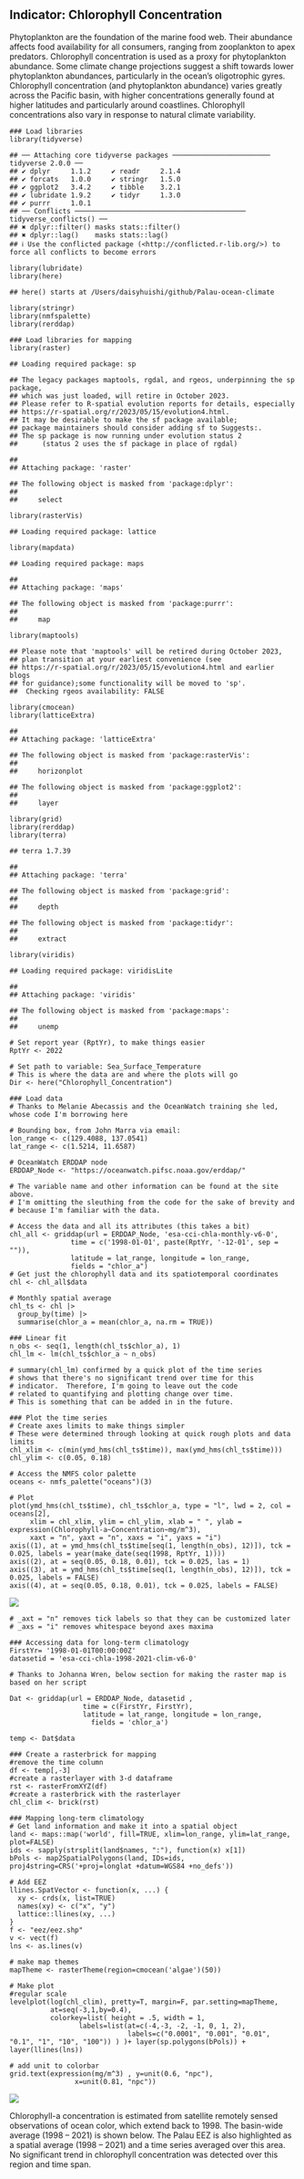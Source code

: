 ## **Indicator: Chlorophyll Concentration**

Phytoplankton are the foundation of the marine food web. Their abundance
affects food availability for all consumers, ranging from zooplankton to
apex predators. Chlorophyll concentration is used as a proxy for
phytoplankton abundance. Some climate change projections suggest a shift
towards lower phytoplankton abundances, particularly in the ocean’s
oligotrophic gyres. Chlorophyll concentration (and phytoplankton
abundance) varies greatly across the Pacific basin, with higher
concentrations generally found at higher latitudes and particularly
around coastlines. Chlorophyll concentrations also vary in response to
natural climate variability.

    ### Load libraries
    library(tidyverse)

    ## ── Attaching core tidyverse packages ──────────────────────── tidyverse 2.0.0 ──
    ## ✔ dplyr     1.1.2     ✔ readr     2.1.4
    ## ✔ forcats   1.0.0     ✔ stringr   1.5.0
    ## ✔ ggplot2   3.4.2     ✔ tibble    3.2.1
    ## ✔ lubridate 1.9.2     ✔ tidyr     1.3.0
    ## ✔ purrr     1.0.1     
    ## ── Conflicts ────────────────────────────────────────── tidyverse_conflicts() ──
    ## ✖ dplyr::filter() masks stats::filter()
    ## ✖ dplyr::lag()    masks stats::lag()
    ## ℹ Use the conflicted package (<http://conflicted.r-lib.org/>) to force all conflicts to become errors

    library(lubridate)
    library(here)

    ## here() starts at /Users/daisyhuishi/github/Palau-ocean-climate

    library(stringr)
    library(nmfspalette)
    library(rerddap)

    ### Load libraries for mapping
    library(raster)

    ## Loading required package: sp

    ## The legacy packages maptools, rgdal, and rgeos, underpinning the sp package,
    ## which was just loaded, will retire in October 2023.
    ## Please refer to R-spatial evolution reports for details, especially
    ## https://r-spatial.org/r/2023/05/15/evolution4.html.
    ## It may be desirable to make the sf package available;
    ## package maintainers should consider adding sf to Suggests:.
    ## The sp package is now running under evolution status 2
    ##      (status 2 uses the sf package in place of rgdal)

    ## 
    ## Attaching package: 'raster'

    ## The following object is masked from 'package:dplyr':
    ## 
    ##     select

    library(rasterVis)

    ## Loading required package: lattice

    library(mapdata)

    ## Loading required package: maps

    ## 
    ## Attaching package: 'maps'

    ## The following object is masked from 'package:purrr':
    ## 
    ##     map

    library(maptools)

    ## Please note that 'maptools' will be retired during October 2023,
    ## plan transition at your earliest convenience (see
    ## https://r-spatial.org/r/2023/05/15/evolution4.html and earlier blogs
    ## for guidance);some functionality will be moved to 'sp'.
    ##  Checking rgeos availability: FALSE

    library(cmocean)
    library(latticeExtra)

    ## 
    ## Attaching package: 'latticeExtra'

    ## The following object is masked from 'package:rasterVis':
    ## 
    ##     horizonplot

    ## The following object is masked from 'package:ggplot2':
    ## 
    ##     layer

    library(grid)
    library(rerddap)
    library(terra)

    ## terra 1.7.39

    ## 
    ## Attaching package: 'terra'

    ## The following object is masked from 'package:grid':
    ## 
    ##     depth

    ## The following object is masked from 'package:tidyr':
    ## 
    ##     extract

    library(viridis)

    ## Loading required package: viridisLite

    ## 
    ## Attaching package: 'viridis'

    ## The following object is masked from 'package:maps':
    ## 
    ##     unemp

    # Set report year (RptYr), to make things easier
    RptYr <- 2022

    # Set path to variable: Sea_Surface_Temperature
    # This is where the data are and where the plots will go
    Dir <- here("Chlorophyll_Concentration")

    ### Load data
    # Thanks to Melanie Abecassis and the OceanWatch training she led, whose code I'm borrowing here

    # Bounding box, from John Marra via email:
    lon_range <- c(129.4088, 137.0541)
    lat_range <- c(1.5214, 11.6587)

    # OceanWatch ERDDAP node
    ERDDAP_Node <- "https://oceanwatch.pifsc.noaa.gov/erddap/"

    # The variable name and other information can be found at the site above.
    # I'm omitting the sleuthing from the code for the sake of brevity and
    # because I'm familiar with the data.

    # Access the data and all its attributes (this takes a bit)
    chl_all <- griddap(url = ERDDAP_Node, 'esa-cci-chla-monthly-v6-0', 
                   time = c('1998-01-01', paste(RptYr, '-12-01', sep = "")),
                   latitude = lat_range, longitude = lon_range,
                   fields = "chlor_a")
    # Get just the chlorophyll data and its spatiotemporal coordinates
    chl <- chl_all$data

    # Monthly spatial average
    chl_ts <- chl |>
      group_by(time) |>
      summarise(chlor_a = mean(chlor_a, na.rm = TRUE))

    ### Linear fit
    n_obs <- seq(1, length(chl_ts$chlor_a), 1)
    chl_lm <- lm(chl_ts$chlor_a ~ n_obs)

    # summary(chl_lm) confirmed by a quick plot of the time series
    # shows that there's no significant trend over time for this
    # indicator.  Therefore, I'm going to leave out the code 
    # related to quantifying and plotting change over time.
    # This is something that can be added in in the future.

    ### Plot the time series
    # Create axes limits to make things simpler
    # These were determined through looking at quick rough plots and data limits
    chl_xlim <- c(min(ymd_hms(chl_ts$time)), max(ymd_hms(chl_ts$time)))
    chl_ylim <- c(0.05, 0.18)

    # Access the NMFS color palette
    oceans <- nmfs_palette("oceans")(3)

    # Plot
    plot(ymd_hms(chl_ts$time), chl_ts$chlor_a, type = "l", lwd = 2, col = oceans[2], 
         xlim = chl_xlim, ylim = chl_ylim, xlab = " ", ylab = expression(Chlorophyll-a~Concentration~mg/m^3),
         xaxt = "n", yaxt = "n", xaxs = "i", yaxs = "i")
    axis((1), at = ymd_hms(chl_ts$time[seq(1, length(n_obs), 12)]), tck = 0.025, labels = year(make_date(seq(1998, RptYr, 1))))
    axis((2), at = seq(0.05, 0.18, 0.01), tck = 0.025, las = 1)
    axis((3), at = ymd_hms(chl_ts$time[seq(1, length(n_obs), 12)]), tck = 0.025, labels = FALSE)
    axis((4), at = seq(0.05, 0.18, 0.01), tck = 0.025, labels = FALSE)

![](01-Chlorophyll-Concentration_files/figure-markdown_strict/unnamed-chunk-7-1.png)

    # _axt = "n" removes tick labels so that they can be customized later 
    # _axs = "i" removes whitespace beyond axes maxima

    ### Accessing data for long-term climatology
    FirstYr= '1998-01-01T00:00:00Z'
    datasetid = 'esa-cci-chla-1998-2021-clim-v6-0'

    # Thanks to Johanna Wren, below section for making the raster map is based on her script

    Dat <- griddap(url = ERDDAP_Node, datasetid ,  
                      time = c(FirstYr, FirstYr), 
                      latitude = lat_range, longitude = lon_range,
                        fields = 'chlor_a')

    temp <- Dat$data

    ### Create a rasterbrick for mapping
    #remove the time column
    df <- temp[,-3]
    #create a rasterlayer with 3-d dataframe
    rst <- rasterFromXYZ(df)
    #create a rasterbrick with the rasterlayer
    chl_clim <- brick(rst)

    ### Mapping long-term climatology
    # Get land information and make it into a spatial object
    land <- maps::map('world', fill=TRUE, xlim=lon_range, ylim=lat_range, plot=FALSE)
    ids <- sapply(strsplit(land$names, ":"), function(x) x[1])
    bPols <- map2SpatialPolygons(land, IDs=ids, proj4string=CRS('+proj=longlat +datum=WGS84 +no_defs'))

    # Add EEZ
    llines.SpatVector <- function(x, ...) {
      xy <- crds(x, list=TRUE)
      names(xy) <- c("x", "y")
      lattice::llines(xy, ...)
    }
    f <- "eez/eez.shp"
    v <- vect(f)
    lns <- as.lines(v)

    # make map themes
    mapTheme <- rasterTheme(region=cmocean('algae')(50))

    # Make plot
    #regular scale
    levelplot(log(chl_clim), pretty=T, margin=F, par.setting=mapTheme, 
              at=seq(-3,1,by=0.4),
              colorkey=list( height = .5, width = 1,
                     labels=list(at=c(-4,-3, -2, -1, 0, 1, 2), 
                                 labels=c("0.0001", "0.001", "0.01", "0.1", "1", "10", "100")) ) )+ layer(sp.polygons(bPols)) + layer(llines(lns))

    # add unit to colorbar
    grid.text(expression(mg/m^3) , y=unit(0.6, "npc"), 
                    x=unit(0.81, "npc"))    

![](01-Chlorophyll-Concentration_files/figure-markdown_strict/unnamed-chunk-10-1.png)

Chlorophyll-a concentration is estimated from satellite remotely sensed
observations of ocean color, which extend back to 1998. The basin-wide
average (1998 – 2021) is shown below. The Palau EEZ is also highlighted
as a spatial average (1998 – 2021) and a time series averaged over this
area. No significant trend in chlorophyll concentration was detected
over this region and time span.
